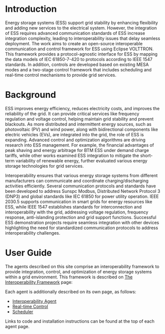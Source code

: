 # Introduction

Energy storage systems (ESS) support grid stability by enhancing flexibility and adding
new services to the electrical system. However, the integration of ESS requires advanced communication standards
of ESS increase integration complexity, leading to interoperability issues that delay seamless deployment.
The work aims to create an open-source interoperable communication and control framework for ESS using
Eclipse VOLTTRON. This framework provides a protocol-agnostic interface for ESS by mapping the data models
of IEC 61850-7-420 to protocols according to IEEE 1547 standards. In addition, controls are developed based on
existing MESA modes and a two-stage control framework that includes scheduling and real-time control mechanisms
to provide grid services. 

# Background

ESS improves energy efficiency, reduces electricity costs,
and improves the reliability of the grid. It can provide critical services like frequency regulation
and voltage control, helping maintain grid stability and prevent blackouts. As more distributed and intermittent
energy sources, such as photovoltaic (PV) and wind power, along with bidirectional components like electric
vehicles (EVs), are integrated into the grid, the role of ESS is expanding. Advanced control and optimization
algorithms are driving research into ESS management. For example, the financial advantages of peak shaving
and energy arbitrage for BTM ESS under demand charge tariffs, while other works examined ESS integration to
mitigate the short-term variability of renewable energy, further evaluated various energy storage technologies
for grid services. 

Interoperability ensures that various energy storage systems from different manufacturers can communicate
and coordinate charging/discharging activities efficiently. Several communication protocols and standards
have been developed to address Sunspc Modbus, Distributed Network Protocol 3 (DNP3) and global standards like
IEC 61850 for power utility operation. IEEE 2030.5 supports communication in smart grids for energy resources
like ESS, while IEEE 1547 establishes standards for interconnection and interoperability with the grid,
addressing voltage regulation, frequency response, anti-islanding protection and grid support functions.
Successful ESS demonstration projects require seamless integration with other devices highlighting the need
for standardized communication protocols to address interoperability challenges. 

# User Guide

The agents described on this site comprise an interoperability framework to provide integration, control,
and optimization of energy storage systems within a grid environment. This framework is described on
[The Interoperability Framework](/interoperability-framework) page:

Each agent is additionally described on its own page, as follows:

* [Interoperability Agent](/interoperability)
* [Real-time Control](/rt-control)
* [Scheduler](/scheduler)

Links to code and installation instructions can be found at the top of each agent page.